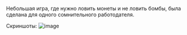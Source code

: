 Небольшая игра, где нужно ловить монеты и не ловить бомбы, была сделана для одного сомнительного работодателя.

Скриншоты:
![image](https://github.com/Vladisaman/assignment/assets/63800808/c6457357-0c98-430c-a017-8916bc8bd54d)
